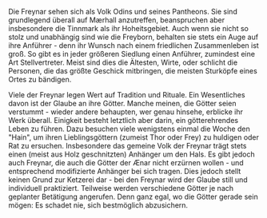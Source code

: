Die Freynar sehen sich als Volk Odins und seines Pantheons. Sie sind grundlegend überall auf Mærhall anzutreffen, beanspruchen aber insbesondere die Tinnmark als ihr Hoheitsgebiet. Auch wenn sie nicht so stolz und unabhängig sind wie die Freyborn, behalten sie stets ein Auge auf ihre Anführer - denn ihr Wunsch nach einem friedlichen Zusammenleben ist groß.
So gibt es in jeder größeren Siedlung einen Anführer, zumindest eine Art Stellvertreter. Meist sind dies die Ältesten, Wirte, oder schlicht die Personen, die das größte Geschick mitbringen, die meisten Sturköpfe eines Ortes zu bändigen.

Viele der Freynar legen Wert auf Tradition und Rituale. Ein Wesentliches davon ist der Glaube an ihre Götter. Manche meinen, die Götter seien verstummt - wieder andere behaupten, wer genau hinsehe, erblicke ihr Werk überall. 
Einigkeit besteht letztlich aber darin, ein götterehrendes Leben zu führen. Dazu besuchen viele wenigstens einmal die Woche den "Hain", um ihren Lieblingsgöttern (zumeist Thor oder Frey) zu huldigen oder Rat zu ersuchen. Insbesondere das gemeine Volk der Freynar trägt stets einen (meist aus Holz geschnitzten) Anhänger um den Hals. Es gibt jedoch auch Freynar, die auch die Götter der Ænar nicht erzürnen wollen - und entsprechend modifizierte Anhänger bei sich tragen.
Dies jedoch stellt keinen Grund zur Ketzerei dar - bei den Freynar wird der Glaube still und individuell praktiziert. Teilweise werden verschiedene Götter je nach geplanter Betätigung angerufen.
Denn ganz egal, wo die Götter gerade sein mögen: Es schadet nie, sich bestmöglich abzusichern.
